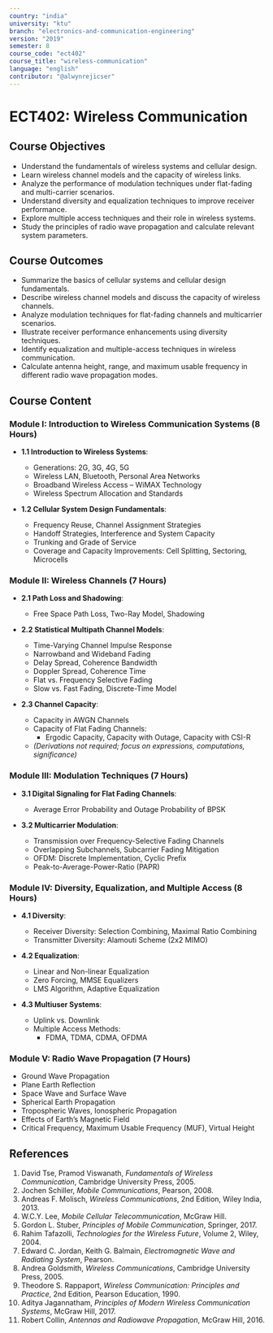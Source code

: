 ```yaml
---
country: "india"
university: "ktu"
branch: "electronics-and-communication-engineering"
version: "2019"
semester: 8
course_code: "ect402"
course_title: "wireless-communication"
language: "english"
contributor: "@alwynrejicser"
---
```


# ECT402: Wireless Communication

## Course Objectives

- Understand the fundamentals of wireless systems and cellular design.
- Learn wireless channel models and the capacity of wireless links.
- Analyze the performance of modulation techniques under flat-fading and multi-carrier scenarios.
- Understand diversity and equalization techniques to improve receiver performance.
- Explore multiple access techniques and their role in wireless systems.
- Study the principles of radio wave propagation and calculate relevant system parameters.

## Course Outcomes

- Summarize the basics of cellular systems and cellular design fundamentals.
- Describe wireless channel models and discuss the capacity of wireless channels.
- Analyze modulation techniques for flat-fading channels and multicarrier scenarios.
- Illustrate receiver performance enhancements using diversity techniques.
- Identify equalization and multiple-access techniques in wireless communication.
- Calculate antenna height, range, and maximum usable frequency in different radio wave propagation modes.

## Course Content

### Module I: Introduction to Wireless Communication Systems (8 Hours)

- **1.1 Introduction to Wireless Systems**:
  - Generations: 2G, 3G, 4G, 5G
  - Wireless LAN, Bluetooth, Personal Area Networks
  - Broadband Wireless Access – WiMAX Technology
  - Wireless Spectrum Allocation and Standards

- **1.2 Cellular System Design Fundamentals**:
  - Frequency Reuse, Channel Assignment Strategies
  - Handoff Strategies, Interference and System Capacity
  - Trunking and Grade of Service
  - Coverage and Capacity Improvements: Cell Splitting, Sectoring, Microcells

### Module II: Wireless Channels (7 Hours)

- **2.1 Path Loss and Shadowing**:
  - Free Space Path Loss, Two-Ray Model, Shadowing

- **2.2 Statistical Multipath Channel Models**:
  - Time-Varying Channel Impulse Response
  - Narrowband and Wideband Fading
  - Delay Spread, Coherence Bandwidth
  - Doppler Spread, Coherence Time
  - Flat vs. Frequency Selective Fading
  - Slow vs. Fast Fading, Discrete-Time Model

- **2.3 Channel Capacity**:
  - Capacity in AWGN Channels
  - Capacity of Flat Fading Channels:
    - Ergodic Capacity, Capacity with Outage, Capacity with CSI-R
  - *(Derivations not required; focus on expressions, computations, significance)*

### Module III: Modulation Techniques (7 Hours)

- **3.1 Digital Signaling for Flat Fading Channels**:
  - Average Error Probability and Outage Probability of BPSK

- **3.2 Multicarrier Modulation**:
  - Transmission over Frequency-Selective Fading Channels
  - Overlapping Subchannels, Subcarrier Fading Mitigation
  - OFDM: Discrete Implementation, Cyclic Prefix
  - Peak-to-Average-Power-Ratio (PAPR)

### Module IV: Diversity, Equalization, and Multiple Access (8 Hours)

- **4.1 Diversity**:
  - Receiver Diversity: Selection Combining, Maximal Ratio Combining
  - Transmitter Diversity: Alamouti Scheme (2x2 MIMO)

- **4.2 Equalization**:
  - Linear and Non-linear Equalization
  - Zero Forcing, MMSE Equalizers
  - LMS Algorithm, Adaptive Equalization

- **4.3 Multiuser Systems**:
  - Uplink vs. Downlink
  - Multiple Access Methods:
    - FDMA, TDMA, CDMA, OFDMA

### Module V: Radio Wave Propagation (7 Hours)

- Ground Wave Propagation
- Plane Earth Reflection
- Space Wave and Surface Wave
- Spherical Earth Propagation
- Tropospheric Waves, Ionospheric Propagation
- Effects of Earth’s Magnetic Field
- Critical Frequency, Maximum Usable Frequency (MUF), Virtual Height

## References

1. David Tse, Pramod Viswanath, *Fundamentals of Wireless Communication*, Cambridge University Press, 2005.
2. Jochen Schiller, *Mobile Communications*, Pearson, 2008.
3. Andreas F. Molisch, *Wireless Communications*, 2nd Edition, Wiley India, 2013.
4. W.C.Y. Lee, *Mobile Cellular Telecommunication*, McGraw Hill.
5. Gordon L. Stuber, *Principles of Mobile Communication*, Springer, 2017.
6. Rahim Tafazolli, *Technologies for the Wireless Future*, Volume 2, Wiley, 2004.
7. Edward C. Jordan, Keith G. Balmain, *Electromagnetic Wave and Radiating System*, Pearson.
8. Andrea Goldsmith, *Wireless Communications*, Cambridge University Press, 2005.
9. Theodore S. Rappaport, *Wireless Communication: Principles and Practice*, 2nd Edition, Pearson Education, 1990.
10. Aditya Jagannatham, *Principles of Modern Wireless Communication Systems*, McGraw Hill, 2017.
11. Robert Collin, *Antennas and Radiowave Propagation*, McGraw Hill, 2016.


